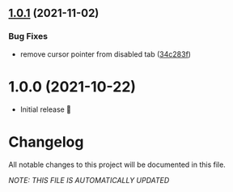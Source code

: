 ## [1.0.1](https://github.com/Atom-Learning/components/compare/v1.0.0...v1.0.1) (2021-11-02)


### Bug Fixes

* remove cursor pointer from disabled tab ([34c283f](https://github.com/Atom-Learning/components/commit/34c283f70ce73d0ca2b2886e495bcece5475097c))

# 1.0.0 (2021-10-22)

- Initial release 🎉

# Changelog

All notable changes to this project will be documented in this file.

_NOTE: THIS FILE IS AUTOMATICALLY UPDATED_
